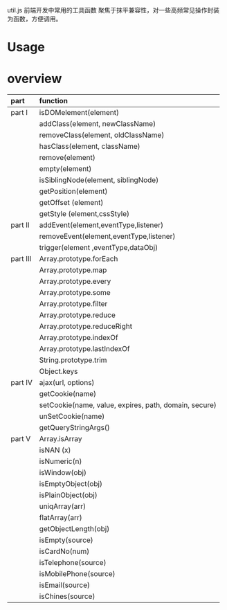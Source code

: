 util.js
前端开发中常用的工具函数
聚焦于抹平兼容性，对一些高频常见操作封装为函数，方便调用。

# Usage 
  <script src="util.min.ja"></script>

# overview

|part | function|
|:------|:------|
|part I |isDOMelement(element)|
|       |addClass(element, newClassName)|
|       |removeClass(element, oldClassName)|
|       |hasClass(element, className)|
|       |remove(element)|
|       |empty(element)|
|       |isSiblingNode(element, siblingNode)|
|       |getPosition(element)|
|       |getOffset (element)|
|       |getStyle (element,cssStyle)|
|part II|addEvent(element,eventType,listener)|
|       |removeEvent(element,eventType,listener)|
|       |trigger(element ,eventType,dataObj)|
|part III|Array.prototype.forEach|
|       |Array.prototype.map|
|       |Array.prototype.every|
|       |Array.prototype.some|
|       |Array.prototype.filter|
|       |Array.prototype.reduce|
|       |Array.prototype.reduceRight
|       |Array.prototype.indexOf|
|       |Array.prototype.lastIndexOf|
|       |String.prototype.trim|
|       |Object.keys|
|part IV|ajax(url, options)|
|       |getCookie(name)|
|       |setCookie(name, value, expires, path, domain, secure) |
|       |unSetCookie(name)|
|       |getQueryStringArgs()|
|part V |Array.isArray
|       |isNAN (x)|
|       |isNumeric(n)|
|       |isWindow(obj)|
|       |isEmptyObject(obj)|
|       |isPlainObject(obj)|
|       |uniqArray(arr)|
|       |flatArray(arr)|
|       |getObjectLength(obj)|
|       |isEmpty(source)|
|       |isCardNo(num)|
|       |isTelephone(source)|
|       |isMobilePhone(source)|
|       |isEmail(source)|
|       |isChines(source)|

